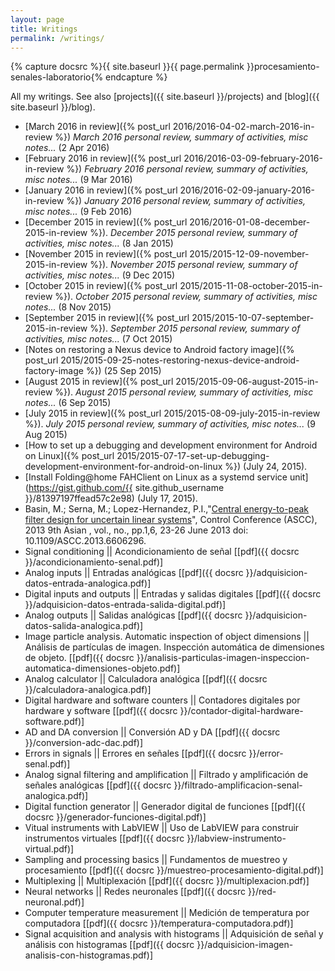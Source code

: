 ```yaml
---
layout: page
title: Writings
permalink: /writings/
---
```


{% capture docsrc %}{{ site.baseurl }}{{ page.permalink }}procesamiento-senales-laboratorio{% endcapture %}

All my writings. See also [projects]({{ site.baseurl }}/projects) and
[blog]({{ site.baseurl }}/blog).

- [March 2016 in review]({% post_url 2016/2016-04-02-march-2016-in-review %}) *March 2016 personal review, summary of activities, misc notes...* (2 Apr 2016)
- [February 2016 in review]({% post_url 2016/2016-03-09-february-2016-in-review %}) *February 2016 personal review, summary of activities, misc notes...* (9 Mar 2016)
- [January 2016 in review]({% post_url 2016/2016-02-09-january-2016-in-review %}) *January 2016 personal review, summary of activities, misc notes...* (9 Feb 2016)
- [December 2015 in review]({% post_url 2016/2016-01-08-december-2015-in-review %}). *December 2015 personal review, summary of activities, misc notes...* (8 Jan 2015)
- [November 2015 in review]({% post_url 2015/2015-12-09-november-2015-in-review %}). *November 2015 personal review, summary of activities, misc notes...* (9 Dec 2015)
- [October 2015 in review]({% post_url 2015/2015-11-08-october-2015-in-review %}). *October 2015 personal review, summary of activities, misc notes...* (8 Nov 2015)
- [September 2015 in review]({% post_url 2015/2015-10-07-september-2015-in-review %}). *September 2015 personal review, summary of activities, misc notes...* (7 Oct 2015)
- [Notes on restoring a Nexus device to Android factory image]({% post_url 2015/2015-09-25-notes-restoring-nexus-device-android-factory-image %}) (25 Sep 2015)
- [August 2015 in review]({% post_url 2015/2015-09-06-august-2015-in-review %}). *August 2015 personal review, summary of activities, misc notes...* (6 Sep 2015)
- [July 2015 in review]({% post_url 2015/2015-08-09-july-2015-in-review %}). *July 2015 personal review, summary of activities, misc notes...* (9 Aug 2015)
- [How to set up a debugging and development environment for Android on Linux]({% post_url 2015/2015-07-17-set-up-debugging-development-environment-for-android-on-linux %}) (July 24, 2015).
- [Install Folding@home FAHClient on Linux as a systemd service unit](https://gist.github.com/{{ site.github_username }}/81397197ffead57c2e98) (July 17, 2015).
- Basin, M.; Serna, M.; Lopez-Hernandez, P.I.,"[Central energy-to-peak filter design for uncertain linear systems](http://ieeexplore.ieee.org/stamp/stamp.jsp?tp=&arnumber=6606296&isnumber=6605987 "Central energy-to-peak filter design for uncertain linear systems")", Control Conference (ASCC), 2013 9th Asian , vol., no., pp.1,6, 23-26 June 2013 doi: 10.1109/ASCC.2013.6606296.
- Signal conditioning \|\| Acondicionamiento de señal [[pdf]({{ docsrc }}/acondicionamiento-senal.pdf)]
- Analog inputs \|\| Entradas analógicas [[pdf]({{ docsrc }}/adquisicion-datos-entrada-analogica.pdf)]
- Digital inputs and outputs \|\| Entradas y salidas digitales [[pdf]({{ docsrc }}/adquisicion-datos-entrada-salida-digital.pdf)]
- Analog outputs \|\| Salidas analógicas [[pdf]({{ docsrc }}/adquisicion-datos-salida-analogica.pdf)]
- Image particle analysis. Automatic inspection of object dimensions \|\| Análisis de partículas de imagen. Inspección automática de dimensiones de objeto. [[pdf]({{ docsrc }}/analisis-particulas-imagen-inspeccion-automatica-dimensiones-objeto.pdf)]
- Analog calculator \|\| Calculadora analógica [[pdf]({{ docsrc }}/calculadora-analogica.pdf)]
- Digital hardware and software counters \|\| Contadores digitales por hardware y software [[pdf]({{ docsrc }}/contador-digital-hardware-software.pdf)]
- AD and DA conversion \|\| Conversión AD y DA [[pdf]({{ docsrc }}/conversion-adc-dac.pdf)]
- Errors in signals \|\| Errores en señales [[pdf]({{ docsrc }}/error-senal.pdf)]
- Analog signal filtering and amplification \|\| Filtrado y amplificación de señales analógicas [[pdf]({{ docsrc }}/filtrado-amplificacion-senal-analogica.pdf)]
- Digital function generator \|\| Generador digital de funciones [[pdf]({{ docsrc }}/generador-funciones-digital.pdf)]
- Vitual instruments with LabVIEW \|\| Uso de LabVIEW para construir instrumentos virtuales [[pdf]({{ docsrc }}/labview-instrumento-virtual.pdf)]
- Sampling and processing basics \|\| Fundamentos de muestreo y procesamiento [[pdf]({{ docsrc }}/muestreo-procesamiento-digital.pdf)]
- Multiplexing \|\| Multiplexación [[pdf]({{ docsrc }}/multiplexacion.pdf)]
- Neural networks \|\| Redes neuronales [[pdf]({{ docsrc }}/red-neuronal.pdf)]
- Computer temperature measurement \|\| Medición de temperatura por computadora [[pdf]({{ docsrc }}/temperatura-computadora.pdf)]
- Signal acquisition and analysis with histograms \|\| Adquisición de señal y análisis con histogramas [[pdf]({{ docsrc }}/adquisicion-imagen-analisis-con-histogramas.pdf)]
